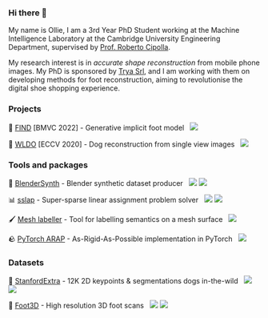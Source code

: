 ### Hi there 👋

My name is Ollie, I am a 3rd Year PhD Student working at the Machine Intelligence Laboratory at the Cambridge University Engineering Department, supervised by [Prof. Roberto Cipolla](https://mi.eng.cam.ac.uk/~cipolla/).

My research interest is in *accurate shape reconstruction* from mobile phone images. My PhD is sponsored by [Trya Srl](https://snapfeet.io/), and I am working with them on developing methods for foot reconstruction, aiming to revolutionise the digital shoe shopping experience.

### Projects

🦶 [FIND](https://ollieboyne.github.io/FIND/) [BMVC 2022] - Generative implicit foot model &nbsp; ![](https://shields.io/github/stars/OllieBoyne/FIND?logo=github&label=Stars)

🐶 [WLDO](https://sites.google.com/view/wldo) [ECCV 2020] - Dog reconstruction from single view images &nbsp; ![](https://shields.io/github/stars/benjiebob/wldo?logo=github&label=Stars)

### Tools and packages

🎥 [BlenderSynth](https://github.com/OllieBoyne/BlenderSynth) - Blender synthetic dataset producer &nbsp; ![](https://shields.io/github/stars/OllieBoyne/BlenderSynth?logo=github&label=Stars) [![](https://img.shields.io/pypi/dm/blendersynth.svg?label=PyPI%20downloads&logo=PyPI&logoColor=white)](https://pypi.org/project/blendersynth/)

📊 [sslap](https://github.com/OllieBoyne/sslap) - Super-sparse linear assignment problem solver &nbsp; ![](https://shields.io/github/stars/OllieBoyne/sslap?logo=github&label=Stars) [![](https://img.shields.io/pypi/dm/sslap.svg?label=PyPI%20downloads&logo=PyPI&logoColor=white)](https://pypi.org/project/sslap/)

🖌️ [Mesh labeller](https://github.com/OllieBoyne/mesh_labeller) - Tool for labelling semantics on a mesh surface &nbsp; ![](https://shields.io/github/stars/OllieBoyne/mesh_labeller?logo=github&label=Stars)

🪨 [PyTorch ARAP](https://github.com/OllieBoyne/pytorch-arap) - As-Rigid-As-Possible implementation in PyTorch &nbsp; ![](https://shields.io/github/stars/OllieBoyne/pytorch-arap?logo=github&label=Stars)

<!---
-[pfhm](https://github.com/OllieBoyne/sslap) - Python function heatmap tool &nbsp; ![](https://shields.io/github/stars/OllieBoyne/sslap?logo=github&label=Stars)
-->



### Datasets

🐶 [StanfordExtra](https://github.com/benjiebob/StanfordExtra) - 12K 2D keypoints & segmentations dogs in-the-wild &nbsp; ![](https://shields.io/github/stars/benjiebob/StanfordExtra?logo=github&label=Stars) ![](https://img.shields.io/endpoint?url=https%3A%2F%2Fscript.googleusercontent.com%2Fmacros%2Fecho%3Fuser_content_key%3DRPJvo0jdmGyCdv9VtsTx5kbzdr_srL0JaMbbHthYk_KRieZ7OqRcQ2kvwH_k2Si26Tkq3mwZjTFdQkHttoS4ZOJhVZoij_MDm5_BxDlH2jW0nuo2oDemN9CCS2h10ox_1xSncGQajx_ryfhECjZEnKA0og0Yjhq_xqbp3a4YMForW6GnqEiLZjJrhQ3M4K2gb8w1Mg5Fc06-2mc94ofnnGiUdRWEV7Hy7l2DoPBHuT6bDp-bH8gIOw%26lib%3DM40CCa1IJehOlB6mIKhImBXWS-NTet1fL)

🦶 [Foot3D](https://github.com/OllieBoyne/Foot3D) - High resolution 3D foot scans &nbsp; ![](https://shields.io/github/stars/OllieBoyne/Foot3D?logo=github&label=Stars)
  ![](https://img.shields.io/endpoint?url=https%3A%2F%2Fscript.google.com%2Fmacros%2Fs%2FAKfycbzvGHAaBsXTI5RoJtvMOLm-CFM6vSSG4e0_cZe2PjLE320RDRQNSyPuN0JiQgpVhZJu%2Fexec)





